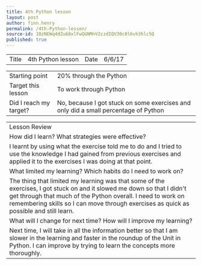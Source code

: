 ```yaml
---
title: 4th Python lesson
layout: post
author: finn.henry
permalink: /4th-Python-lesson/
source-id: 1OzNEWq4dZu68xlFwQGNMnV2czdIQV30c0l6vh3hlc5Q
published: true
---
```

<table>
  <tr>
    <td>Title</td>
    <td>4th Python lesson </td>
    <td>Date</td>
    <td>6/6/17</td>
  </tr>
</table>


<table>
  <tr>
    <td>Starting point</td>
    <td>20% through the Python</td>
  </tr>
  <tr>
    <td>Target this lesson</td>
    <td>To work through Python</td>
  </tr>
  <tr>
    <td>Did I reach my target? </td>
    <td>No, because I got stuck on some exercises and only did a small percentage of Python </td>
  </tr>
</table>


<table>
  <tr>
    <td>Lesson Review</td>
  </tr>
  <tr>
    <td>How did I learn? What strategies were effective? </td>
  </tr>
  <tr>
    <td>I learnt by using what the exercise told me to do and I tried to use the knowledge I had gained from previous exercises and applied it to the exercises I was doing at that point.
</td>
  </tr>
  <tr>
    <td>What limited my learning? Which habits do I need to work on? </td>
  </tr>
  <tr>
    <td>The thing that limited my learning was that some of the exercises, I got stuck on and it slowed me down so that I didn't get through that much of the Python overall. I need to work on remembering skills so I can move through exercises as quick as possible and still learn.</td>
  </tr>
  <tr>
    <td>What will I change for next time? How will I improve my learning?</td>
  </tr>
  <tr>
    <td>Next time, I will take in all the information better so that I am slower in the learning and faster in the roundup of the Unit in Python. I can improve by trying to learn the concepts more thoroughly.
</td>
  </tr>
</table>


